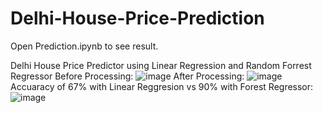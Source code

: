 # Delhi-House-Price-Prediction
Open Prediction.ipynb to see result.


Delhi House Price Predictor using Linear Regression and Random Forrest Regressor
Before Processing:
![image](https://user-images.githubusercontent.com/91091885/233783176-e2281404-88bf-417e-b450-cf297dbc8d7c.png)
After Processing:
![image](https://user-images.githubusercontent.com/91091885/233783137-2c11b6d9-fdf5-4876-8258-ac14ae674ed2.png)
Accuaracy of 67% with Linear Reggresion vs 90% with Forest Regressor:
![image](https://user-images.githubusercontent.com/91091885/233783271-aafa1647-d119-472f-b53a-c9643685bdbb.png)


